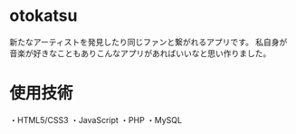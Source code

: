 # otokatsu
新たなアーティストを発見したり同じファンと繋がれるアプリです。
私自身が音楽が好きなこともありこんなアプリがあればいいなと思い作りました。

# 使用技術
・HTML5/CSS3
・JavaScript
・PHP
・MySQL



